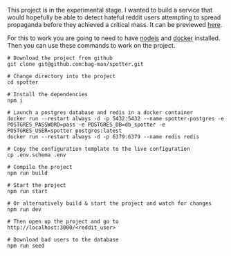 This project is in the experimental stage. I wanted to build a service that would hopefully be able to detect hateful reddit users attempting to spread propaganda before they achieved a critical mass. It can be previewed [here](https://dotheyhate.us).


For this to work you are going to need to have [nodejs](https://tecadmin.net/install-latest-nodejs-on-fedora/) and [docker](https://docs.docker.com/install/linux/docker-ce/fedora/) installed. Then you can use these commands to work on the project. 

```
# Download the project from github
git clone git@github.com:bag-man/spotter.git   

# Change directory into the project
cd spotter                                     

# Install the dependencies 
npm i  

# Launch a postgres database and redis in a docker container
docker run --restart always -d -p 5432:5432 --name spotter-postgres -e POSTGRES_PASSWORD=pass -e POSTGRES_DB=db_spotter -e POSTGRES_USER=spotter postgres:latest   
docker run --restart always -d -p 6379:6379 --name redis redis

# Copy the configuration template to the live configuration
cp .env.schema .env  

# Compile the project
npm run build

# Start the project
npm run start

# Or alternatively build & start the project and watch for changes
npm run dev

# Then open up the project and go to
http://localhost:3000/<reddit_user>

# Download bad users to the database
npm run seed
```
